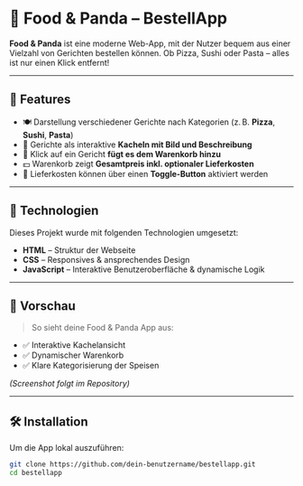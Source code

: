 # 🐼 Food & Panda – BestellApp

**Food & Panda** ist eine moderne Web-App, mit der Nutzer bequem aus einer Vielzahl von Gerichten bestellen können. Ob Pizza, Sushi oder Pasta – alles ist nur einen Klick entfernt!

---

## 🚀 Features

- 🍽️ Darstellung verschiedener Gerichte nach Kategorien (z. B. **Pizza**, **Sushi**, **Pasta**)
- 🧩 Gerichte als interaktive **Kacheln mit Bild und Beschreibung**
- 🛒 Klick auf ein Gericht **fügt es dem Warenkorb hinzu**
- 💵 Warenkorb zeigt **Gesamtpreis inkl. optionaler Lieferkosten**
- 🔘 Lieferkosten können über einen **Toggle-Button** aktiviert werden

---

## 🔧 Technologien

Dieses Projekt wurde mit folgenden Technologien umgesetzt:

- **HTML** – Struktur der Webseite
- **CSS** – Responsives & ansprechendes Design
- **JavaScript** – Interaktive Benutzeroberfläche & dynamische Logik

---

## 📸 Vorschau

> So sieht deine Food & Panda App aus:

- ✅ Interaktive Kachelansicht
- ✅ Dynamischer Warenkorb
- ✅ Klare Kategorisierung der Speisen

*(Screenshot folgt im Repository)*

---

## 🛠️ Installation

Um die App lokal auszuführen:

```bash
git clone https://github.com/dein-benutzername/bestellapp.git
cd bestellapp
